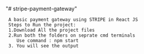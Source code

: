 "# stripe-payment-gateway" 
     
     A basic payment gateway using STRIPE in React JS
     Steps to Run the project:
     1.Download All the project files
     2.Run both the folders on seprate cmd terminals
        Use command : npm start
     3. You will see the output
